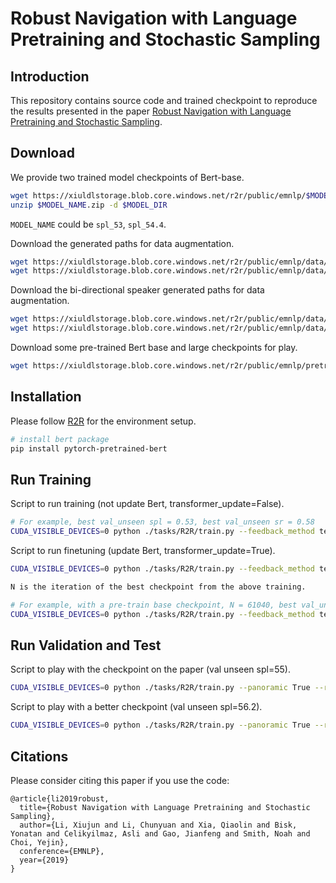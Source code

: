 # Robust Navigation with Language Pretraining and Stochastic Sampling 

## Introduction
This repository contains source code and trained checkpoint to reproduce the results presented in the paper [Robust Navigation with Language Pretraining and Stochastic Sampling](https://arxiv.org/abs/1909.02244).


## Download
We provide two trained model checkpoints of Bert-base.
```bash
wget https://xiuldlstorage.blob.core.windows.net/r2r/public/emnlp/$MODEL_NAME.zip
unzip $MODEL_NAME.zip -d $MODEL_DIR
```
`MODEL_NAME` could be `spl_53`, `spl_54.4`.

Download the generated paths for data augmentation.
```bash
wget https://xiuldlstorage.blob.core.windows.net/r2r/public/emnlp/data/R2R_bi_12700_seed10-60_literal_speaker_data_aug_paths_unk.json
wget https://xiuldlstorage.blob.core.windows.net/r2r/public/emnlp/data/R2R_bi_12700_seed10-60_literal_speaker_data_aug_paths_unk_bert.txt
```

Download the bi-directional speaker generated paths for data augmentation.
```bash
wget https://xiuldlstorage.blob.core.windows.net/r2r/public/emnlp/data/R2R_bi_12700_seed10-60_literal_speaker_data_augmentation_paths.json
wget https://xiuldlstorage.blob.core.windows.net/r2r/public/emnlp/data/R2R_bi_12700_seed10-60_literal_speaker_data_augmentation_paths_bert.txt
```

Download some pre-trained Bert base and large checkpoints for play.
```bash
wget https://xiuldlstorage.blob.core.windows.net/r2r/public/emnlp/pretrain.zip
```

## Installation
Please follow [R2R](https://github.com/peteanderson80/Matterport3DSimulator/tree/master/tasks/R2R) for the environment setup.
```bash
# install bert package
pip install pytorch-pretrained-bert
```

## Run Training
Script to run training (not update Bert, transformer_update=False).
```bash
# For example, best val_unseen spl = 0.53, best val_unseen sr = 0.58
CUDA_VISIBLE_DEVICES=0 python ./tasks/R2R/train.py --feedback_method teacher --bidirectional True --encoder_type bert --top_lstm True --transformer_update False --batch_size 20 --log_every 40 --pretrain_n_sentences 6 --pretrain_splits bi_12700_seed10-60_literal_speaker_data_aug_paths_unk --save_ckpt 10000 --ss_n_pretrain_iters 50000 --pretrain_n_iters 60000 --ss_n_iters 60000 --n_iters 70000 --dropout_ratio 0.4 --dec_h_type vc --schedule_ratio 0.4 --optm Adamax --att_ctx_merge mean --clip_gradient_norm 0 --clip_gradient 0.1 --use_pretrain --action_space -1 --pretrain_score_name sr_unseen --train_score_name sr_unseen --enc_hidden_size 1024 --hidden_size 1024 --result_dir ./base/results/ --snapshot_dir ./base/snapshots/ --plot_dir ./base/plots/
```

Script to run finetuning (update Bert, transformer_update=True).
```bash
CUDA_VISIBLE_DEVICES=0 python ./tasks/R2R/train.py --feedback_method teacher --dropout_ratio 0.4 --dec_h_type vc --optm Adamax --schedule_ratio 0.2 --att_ctx_merge mean --clip_gradient_norm 0 --clip_gradient 0.1 --log_every 32 --action_space -1 --n_iters 34000 --train_score_name sr_unseen --enc_hidden_size 1024 --hidden_size 1024 --result_dir ./base/results/ --snapshot_dir ./base/snapshots/ --plot_dir ./base/plots/ --n_iters_resume N --ss_n_iters N+10000 --save_ckpt 512 --bidirectional True --encoder_type bert --top_lstm True --transformer_update True --batch_size 16 --learning_rate 5e-5

N is the iteration of the best checkpoint from the above training.

# For example, with a pre-train base checkpoint, N = 61040, best val_unseen spl = 0.556, best val_unseen sr = 0.602
CUDA_VISIBLE_DEVICES=0 python ./tasks/R2R/train.py --feedback_method teacher --n_iters_pretrain_resume 61040 --learning_rate 0.0001 --pretrain_model_path path_to/pretrain/bert_s/ --save_ckpt 9600 --ss_n_pretrain_iters 71000 --pretrain_n_iters 81000 --ss_n_iters 81000 --n_iters 91000 --bidirectional True --encoder_type bert --top_lstm True --bert_n_layers 1 --transformer_update True --batch_size 16 --log_every 48 --pretrain_n_sentences 6 --pretrain_splits bi_12700_seed10-60_literal_speaker_data_augmentation_paths --dropout_ratio 0.4 --dec_h_type vc --schedule_ratio 0.3 --optm Adamax --att_ctx_merge mean --clip_gradient_norm 0 --clip_gradient 0.1 --use_pretrain --action_space -1 --pretrain_score_name sr_unseen --train_score_name spl_unseen --enc_hidden_size 1024 --hidden_size 1024
```


## Run Validation and Test
Script to play with the checkpoint on the paper (val unseen spl=55).
```bash
CUDA_VISIBLE_DEVICES=0 python ./tasks/R2R/train.py --panoramic True --result_dir ./test --snapshot_dir ./snapshots --plot_dir ./plot --action_space -1 --n_iters 10 --att_ctx_merge mean --n_iters_resume 63480 --sc_after 0 --sc_score_name sr_unseen --train False --val_splits val_seen,val_unseen,test --enc_hidden_size 1024 --hidden_size 1024 --feedback_method teacher --clip_gradient 0.1 --clip_gradient_norm 0 --dec_h_type vc --schedule_ratio -1.0 --dump_result --bidirectional True --optm Adamax --encoder_type bert --top_lstm True --transformer_update False --batch_size 24 --pretrain_model_path path_to/spl_53/snapshots/
```

Script to play with a better checkpoint (val unseen spl=56.2).
```bash
CUDA_VISIBLE_DEVICES=0 python ./tasks/R2R/train.py --panoramic True --result_dir ./test --snapshot_dir ./snapshots --plot_dir ./plot --action_space -1 --n_iters 10 --att_ctx_merge mean --n_iters_resume 68576 --sc_after 0 --sc_score_name sr_unseen --train False --val_splits val_seen,val_unseen,test --enc_hidden_size 1024 --hidden_size 1024 --feedback_method teacher --clip_gradient 0.1 --clip_gradient_norm 0 --dec_h_type vc --schedule_ratio -1.0 --dump_result --bidirectional True --optm Adamax --encoder_type bert --top_lstm True --transformer_update False --batch_size 24 --pretrain_model_path path_to/spl_54.4/snapshots/
```


## Citations
Please consider citing this paper if you use the code:
```
@article{li2019robust,
  title={Robust Navigation with Language Pretraining and Stochastic Sampling},
  author={Li, Xiujun and Li, Chunyuan and Xia, Qiaolin and Bisk, Yonatan and Celikyilmaz, Asli and Gao, Jianfeng and Smith, Noah and Choi, Yejin},
  conference={EMNLP},
  year={2019}
}
```